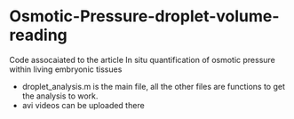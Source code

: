 # Osmotic-Pressure-droplet-volume-reading
Code assocaiated to the article In situ quantification of osmotic pressure within living embryonic tissues

- droplet_analysis.m is the main file, all the other files are functions to get the analysis to work.
- avi videos can be uploaded there 
